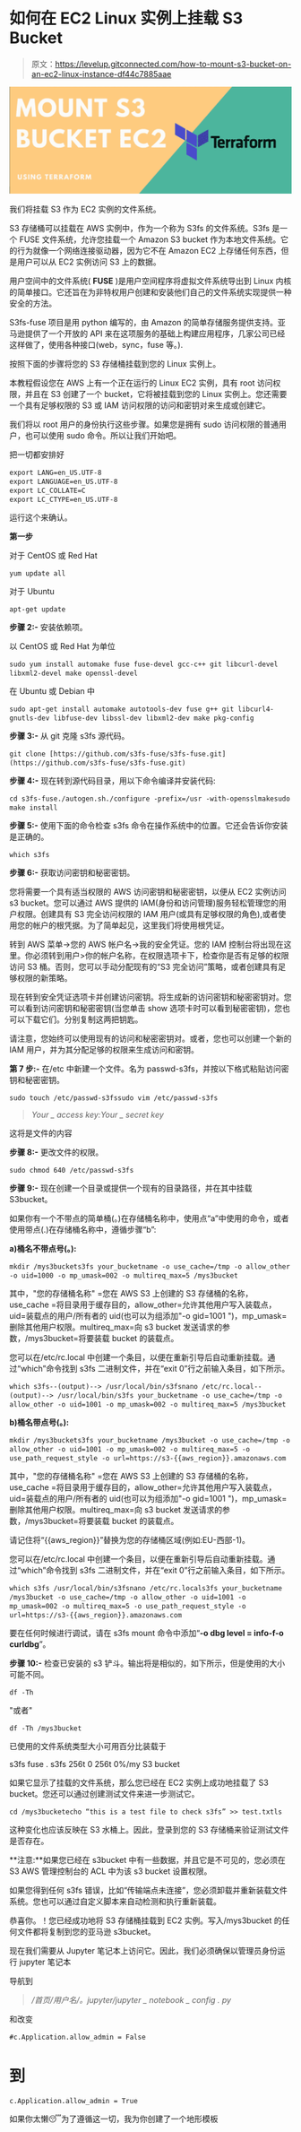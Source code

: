# 如何在 EC2 Linux 实例上挂载 S3 Bucket

> 原文：<https://levelup.gitconnected.com/how-to-mount-s3-bucket-on-an-ec2-linux-instance-df44c7885aae>

![](img/b8c217ca8ef90e7b3909dbce5b250b8e.png)

我们将挂载 S3 作为 EC2 实例的文件系统。

S3 存储桶可以挂载在 AWS 实例中，作为一个称为 S3fs 的文件系统。S3fs 是一个 FUSE 文件系统，允许您挂载一个 Amazon S3 bucket 作为本地文件系统。它的行为就像一个网络连接驱动器，因为它不在 Amazon EC2 上存储任何东西，但是用户可以从 EC2 实例访问 S3 上的数据。

用户空间中的文件系统( **FUSE** )是用户空间程序将虚拟文件系统导出到 Linux 内核的简单接口。它还旨在为非特权用户创建和安装他们自己的文件系统实现提供一种安全的方法。

S3fs-fuse 项目是用 python 编写的，由 Amazon 的简单存储服务提供支持。亚马逊提供了一个开放的 API 来在这项服务的基础上构建应用程序，几家公司已经这样做了，使用各种接口(web，sync，fuse 等。).

按照下面的步骤将您的 S3 存储桶挂载到您的 Linux 实例上。

本教程假设您在 AWS 上有一个正在运行的 Linux EC2 实例，具有 root 访问权限，并且在 S3 创建了一个 bucket，它将被挂载到您的 Linux 实例上。您还需要一个具有足够权限的 S3 或 IAM 访问权限的访问和密钥对来生成或创建它。

我们将以 root 用户的身份执行这些步骤。如果您是拥有 sudo 访问权限的普通用户，也可以使用 sudo 命令。所以让我们开始吧。

把一切都安排好

```
export LANG=en_US.UTF-8
export LANGUAGE=en_US.UTF-8
export LC_COLLATE=C
export LC_CTYPE=en_US.UTF-8
```

运行这个来确认。

**第一步**

对于 CentOS 或 Red Hat

```
yum update all
```

对于 Ubuntu

```
apt-get update
```

**步骤 2:-** 安装依赖项。

以 CentOS 或 Red Hat 为单位

```
sudo yum install automake fuse fuse-devel gcc-c++ git libcurl-devel libxml2-devel make openssl-devel
```

在 Ubuntu 或 Debian 中

```
sudo apt-get install automake autotools-dev fuse g++ git libcurl4-gnutls-dev libfuse-dev libssl-dev libxml2-dev make pkg-config
```

**步骤 3:-** 从 git 克隆 s3fs 源代码。

```
git clone [https://github.com/s3fs-fuse/s3fs-fuse.git](https://github.com/s3fs-fuse/s3fs-fuse.git)
```

**步骤 4:-** 现在转到源代码目录，用以下命令编译并安装代码:

```
cd s3fs-fuse./autogen.sh./configure -prefix=/usr -with-opensslmakesudo make install
```

**步骤 5:-** 使用下面的命令检查 s3fs 命令在操作系统中的位置。它还会告诉你安装是正确的。

```
which s3fs
```

**步骤 6:-** 获取访问密钥和秘密密钥。

您将需要一个具有适当权限的 AWS 访问密钥和秘密密钥，以便从 EC2 实例访问 s3 bucket。您可以通过 AWS 提供的 IAM(身份和访问管理)服务轻松管理您的用户权限。创建具有 S3 完全访问权限的 IAM 用户(或具有足够权限的角色),或者使用您的帐户的根凭据。为了简单起见，这里我们将使用根凭证。

转到 AWS 菜单->您的 AWS 帐户名->我的安全凭证。您的 IAM 控制台将出现在这里。你必须转到用户>你的帐户名称，在权限选项卡下，检查你是否有足够的权限访问 S3 桶。否则，您可以手动分配现有的“S3 完全访问”策略，或者创建具有足够权限的新策略。

现在转到安全凭证选项卡并创建访问密钥。将生成新的访问密钥和秘密密钥对。您可以看到访问密钥和秘密密钥(当您单击 show 选项卡时可以看到秘密密钥)，您也可以下载它们。分别复制这两把钥匙。

请注意，您始终可以使用现有的访问和秘密密钥对。或者，您也可以创建一个新的 IAM 用户，并为其分配足够的权限来生成访问和密钥。

**第 7 步:-** 在/etc 中新建一个文件。名为 passwd-s3fs，并按以下格式粘贴访问密钥和秘密密钥。

```
sudo touch /etc/passwd-s3fssudo vim /etc/passwd-s3fs
```

> *Your _ access key:Your _ secret key*

这将是文件的内容

**步骤 8:-** 更改文件的权限。

```
sudo chmod 640 /etc/passwd-s3fs
```

**步骤 9:-** 现在创建一个目录或提供一个现有的目录路径，并在其中挂载 S3bucket。

如果你有一个不带点的简单桶(。)在存储桶名称中，使用点“a”中使用的命令，或者使用带点(.)在存储桶名称中，遵循步骤“b”:

**a)桶名不带点号(。):**

```
mkdir /mys3buckets3fs your_bucketname -o use_cache=/tmp -o allow_other -o uid=1000 -o mp_umask=002 -o multireq_max=5 /mys3bucket
```

其中，"您的存储桶名称" =您在 AWS S3 上创建的 S3 存储桶的名称，use_cache =将目录用于缓存目的，allow_other=允许其他用户写入装载点，uid=装载点的用户/所有者的 uid(也可以为组添加"-o gid=1001 ")，mp_umask=删除其他用户权限。multireq_max=向 s3 bucket 发送请求的参数，/mys3bucket=将要装载 bucket 的装载点。

您可以在/etc/rc.local 中创建一个条目，以便在重新引导后自动重新挂载。通过“which”命令找到 s3fs 二进制文件，并在“exit 0”行之前输入条目，如下所示。

```
which s3fs--(output)--> /usr/local/bin/s3fsnano /etc/rc.local--(output)--> /usr/local/bin/s3fs your_bucketname -o use_cache=/tmp -o allow_other -o uid=1001 -o mp_umask=002 -o multireq_max=5 /mys3bucket
```

**b)桶名带点号(。):**

```
mkdir /mys3buckets3fs your_bucketname /mys3bucket -o use_cache=/tmp -o allow_other -o uid=1001 -o mp_umask=002 -o multireq_max=5 -o use_path_request_style -o url=https://s3-{{aws_region}}.amazonaws.com
```

其中，"您的存储桶名称" =您在 AWS S3 上创建的 S3 存储桶的名称，use_cache =将目录用于缓存目的，allow_other=允许其他用户写入装载点，uid=装载点的用户/所有者的 uid(也可以为组添加"-o gid=1001 ")，mp_umask=删除其他用户权限。multireq_max=向 s3 bucket 发送请求的参数，/mys3bucket=将要装载 bucket 的装载点。

请记住将“{{aws_region}}”替换为您的存储桶区域(例如:EU-西部-1)。

您可以在/etc/rc.local 中创建一个条目，以便在重新引导后自动重新挂载。通过“which”命令找到 s3fs 二进制文件，并在“exit 0”行之前输入条目，如下所示。

```
which s3fs /usr/local/bin/s3fsnano /etc/rc.locals3fs your_bucketname /mys3bucket -o use_cache=/tmp -o allow_other -o uid=1001 -o mp_umask=002 -o multireq_max=5 -o use_path_request_style -o url=https://s3-{{aws_region}}.amazonaws.com
```

要在任何时候进行调试，请在 s3fs mount 命令中添加“**-o dbg level = info-f-o curldbg**”。

**步骤 10:-** 检查已安装的 s3 铲斗。输出将是相似的，如下所示，但是使用的大小可能不同。

```
df -Th
```

"或者"

```
df -Th /mys3bucket
```

已使用的文件系统类型大小可用百分比装载于

s3fs fuse . s3fs 256t 0 256t 0%/my S3 bucket

如果它显示了挂载的文件系统，那么您已经在 EC2 实例上成功地挂载了 S3 bucket。您还可以通过创建测试文件来进一步测试它。

```
cd /mys3bucketecho “this is a test file to check s3fs” >> test.txtls
```

这种变化也应该反映在 S3 水桶上。因此，登录到您的 S3 存储桶来验证测试文件是否存在。

**注意:**如果您已经在 s3bucket 中有一些数据，并且它是不可见的，您必须在 S3 AWS 管理控制台的 ACL 中为该 s3 bucket 设置权限。

如果您得到任何 s3fs 错误，比如“传输端点未连接”，您必须卸载并重新装载文件系统。您也可以通过自定义脚本来自动检测和执行重新装载。

恭喜你。！您已经成功地将 S3 存储桶挂载到 EC2 实例。写入/mys3bucket 的任何文件都将复制到您的亚马逊 s3bucket。

现在我们需要从 Jupyter 笔记本上访问它。因此，我们必须确保以管理员身份运行 jupyter 笔记本

导航到

> */首页/用户名/。jupyter/jupyter _ notebook _ config . py*

和改变

```
#c.Application.allow_admin = False
```

# 到

```
c.Application.allow_admin = True
```

如果你太懒😴为了遵循这一切，我为你创建了一个地形模板